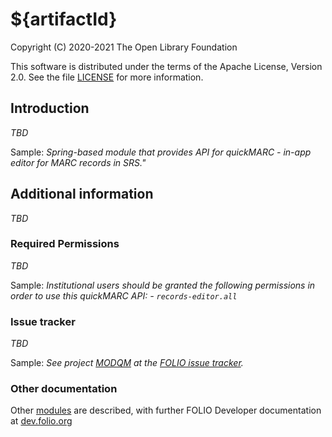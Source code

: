 # ${artifactId}

Copyright (C) 2020-2021 The Open Library Foundation

This software is distributed under the terms of the Apache License,
Version 2.0. See the file [LICENSE](LICENSE) for more information.

## Introduction
*TBD*

Sample:
_Spring-based module that provides API for quickMARC - in-app editor for MARC records in SRS."_

## Additional information
*TBD*

### Required Permissions
*TBD*

Sample:
_Institutional users should be granted the following permissions in order to use this quickMARC API:_
_- `records-editor.all`_

### Issue tracker
*TBD*

Sample:
_See project [MODQM](https://issues.folio.org/browse/MODQM)
at the [FOLIO issue tracker](https://dev.folio.org/guidelines/issue-tracker)._


### Other documentation
Other [modules](https://dev.folio.org/source-code/#server-side) are described,
with further FOLIO Developer documentation at
[dev.folio.org](https://dev.folio.org/)
